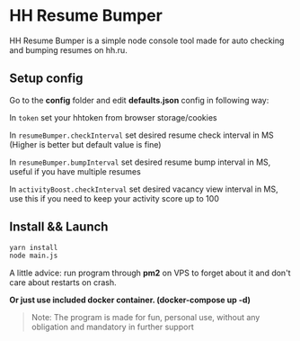 ﻿# HH Resume Bumper

HH Resume Bumper is a simple node console tool made for auto checking and bumping resumes on hh.ru.

## Setup config
Go to the **config** folder and edit **defaults.json** config in following way:

In ``token`` set your hhtoken from browser storage/cookies

In ``resumeBumper.checkInterval`` set desired resume check interval in MS (Higher is better but default value is fine)

In ``resumeBumper.bumpInterval`` set desired resume bump interval in MS, useful if you have multiple resumes

In ``activityBoost.checkInterval`` set desired vacancy view interval in MS, use this if you need to keep your activity score up to 100

## Install && Launch
```sh
yarn install
node main.js
```
A little advice: run program through **pm2** on VPS to forget about it and don't care about restarts on crash.

**Or just use included docker container. (docker-compose up -d)**


> Note: The program is made for fun, personal use, without any obligation and mandatory in further support
